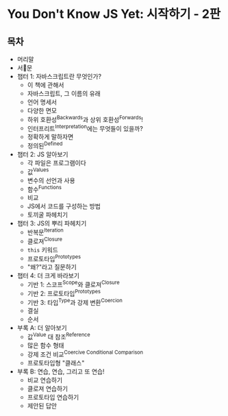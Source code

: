 # You Don't Know JS Yet: 시작하기 - 2판

## 목차

* 머리말
* 서문
* 챕터 1: 자바스크립트란 무엇인가?
    * 이 책에 관해서
    * 자바스크립트, 그 이름의 유래
    * 언어 명세서
    * 다양한 면모
    * 하위 호환성<sup>Backwards</sup>과 상위 호환성<sup>Forwards</sup>!
    * 인터프리트<sup>Interpretation</sup>에는 무엇들이 있을까?
    * 정확하게 말하자면
    * 정의된<sup>Defined</sup>
* 챕터 2: JS 알아보기
    * 각 파일은 프로그램이다
    * 값<sup>Values</sup>
    * 변수의 선언과 사용
    * 함수<sup>Functions</sup>
    * 비교
    * JS에서 코드를 구성하는 방법
    * 토끼굴 파헤치기
* 챕터 3: JS의 뿌리 파헤치기
    * 반복문<sup>Iteration</sup>
    * 클로져<sup>Closure</sup>
    * `this` 키워드
    * 프로토타입<sup>Prototypes</sup>
    * "왜?"라고 질문하기
* 챕터 4: 더 크게 바라보기
    * 기반 1: 스코프<sup>Scope</sup>와 클로져<sup>Closure</sup>
    * 기반 2: 프로토타입<sup>Prototypes</sup>
    * 기반 3: 타입<sup>Type</sup>과 강제 변환<sup>Coercion</sup>
    * 결실
    * 순서
* 부록 A: 더 알아보기
    * 값<sup>Value</sup> 대 참조<sup>Reference</sup>
    * 많은 함수 형태
    * 강제 조건 비교<sup>Coercive Conditional Comparison</sup>
    * 프로토타입형 "클래스"
* 부록 B: 연습, 연습, 그리고 또 연습!
    * 비교 연습하기
    * 클로져 연습하기
    * 프로토타입 연습하기
    * 제안된 답안
